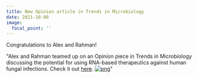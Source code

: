 ```yaml
---
title: New Opinion article in Trends in Microbiology 
date: 2021-10-08
image:
  focal_point: ''
---
```


Congratulations to Alex and Rahman! 

<!--more-->

"Alex and Rahman teamed up on an Opinion piece in Trends in Microbiology discussing the potential for using RNA-based therapeutics against human fungal infections. Check it out [here](https://www.sciencedirect.com/science/article/pii/S0966842X21002183).  [![png](TiM.png)](https://www.sciencedirect.com/science/article/pii/S0966842X21002183)"